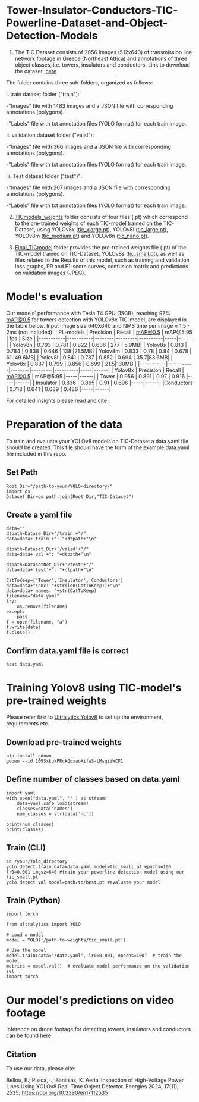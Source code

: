 # Tower-Insulator-Conductors-TIC-Powerline-Dataset-and-Object-Detection-Models
1. The TIC Dataset consists of 2056 images (512x640) of transmission line network footage in Greece (Northeast Attica) and annotations of three object classes, i.e. towers, insulators and conductors. Link to download the dataset, [here](https://drive.google.com/drive/folders/1iD9DfRdULxudy4jtru1bteRz3th3x38v?usp=sharing)

The folder contains three sub-folders, organized as follows: 

i. train dataset folder ("train"):

-"Images" file with 1483 images and a JSON file with corresponding annotations (polygons).

-"Labels" file with txt annotation files (YOLO format) for each train image. 

ii. validation dataset folder ("valid"):

-"Images" file with 366 images and a JSON file with corresponding annotations (polygons).

-"Labels" file with txt annotation files (YOLO format) for each train image.

iii. Test dataset folder ("test")":

-"Images" file with 207 images and a JSON file with corresponding annotations (polygons).

-"Labels" file with txt annotation files (YOLO format) for each train image.

2. [TICmodels_weights](https://drive.google.com/drive/folders/1iD9DfRdULxudy4jtru1bteRz3th3x38v?usp=sharing) folder consists of four files (.pt) which correspond to the pre-trained weights of each TIC-model trained on the TIC-Dataset, using YOLOv8x ([tic_xlarge.pt](https://drive.google.com/file/d/1141g8IsKIhLKzMyXYUbpjTjZDzTgUJ5R/view?usp=sharing)), YOLOv8l ([tic_large.pt](https://drive.google.com/file/d/10L-Z663rLdyA4DzDgn0rLTUme2gL1Es5/view?usp=sharing)), YOLOv8m ([tic_medium.pt](https://drive.google.com/file/d/10OjMQYiE2wV8NIQCJ0ivA4vEH0MvPdU2/view?usp=sharing)) and YOLOv8n ([tic_nano.pt](https://drive.google.com/file/d/11gQvu9kSdYeXzq8hh_P-LgO0pGs5Cf3O/view?usp=sharing)). 
   
3. [Final_TICmodel](https://drive.google.com/drive/folders/1k6ZbP7PzigV1DkXF3g3fpQwcTmT8OsBu?usp=sharing) folder provides the pre-trained weights file (.pt) of the TIC-model trained on TIC-Dataset, YOLOv8s ([tic_small.pt](https://drive.google.com/file/d/109SxkukPRckQqxaoXifwS-LMsqiiWCF1/view?usp=sharing)), as well as files related to the Results of this model, such as training and validation loss graphs, PR and F1-score curves, confusion matrix and predictions on validation images (JPEG).
 
# Model's evaluation

Our models’ performance with Tesla T4 GPU (15GB), reaching 97% mAP@0.5 for towers detection with YOLOv8x TIC-model, are displayed in the table below. Input image size 640X640 and NMS time per image ≈ 1.5 - 2ms (not included): 
| PL-models | Precision | Recall | mAP@0.5 | mAP@5:95 | fps | Size |
|-----------|-----------|--------|---------|----------|-----|------|
| Yolov8n   | 0.793     | 0.781  | 0.822   | 0.606    | 277 | 5.9MB|
| Yolov8s   | 0.813     | 0.784  | 0.838   | 0.646    | 138 |21.5MB|
| Yolov8m   | 0.833     | 0.78   | 0.84    | 0.678    | 61  |49.6MB|
| Yolov8l   | 0.841     | 0.787  | 0.852   | 0.694    | 35.7|83.6MB|
| Yolov8x   | 0.837     | 0.799  | 0.856   | 0.699    | 21.5|130MB |
|-----------|-----------|--------|---------|----------|-----|------|
| Yolov8x   | Precision | Recall | mAP@0.5 | mAP@5:95 |-----|------|
| Tower     | 0.956     | 0.891  | 0.97    | 0.916    |-----|------|
| Insulator | 0.836     | 0.865  | 0.91    | 0.696    |-----|------|
|Conductors | 0.718     | 0.641  | 0.689   | 0.486    |-----|------|

For detailed insights please read and cite :

# Preparation of the data
To train and evaluate your YOLOv8 models on TIC-Dataset a data.yaml file should be created. This file should have the form of the example data.yaml file included in this repo.

## Set Path
```
Root_Dir="/path-to-your/YOLO-directory/"
import os
Dataset_Dir=os.path.join(Root_Dir,"TIC-Dataset")
```
## Create a yaml file
```
data=""
dtpath=Datase_Dir+'/train'+"/"
data=data+'train'+": "+dtpath+"\n"

dtpath=Dataset_Dir+'/valid'+"/"
data=data+'val'+": "+dtpath+"\n"

dtpath=DatasetNet_Dir+'/test'+"/"
data=data+'test'+": "+dtpath+"\n"

CatToKeep=['Tower','Insulator','Conductors']
data=data+"\nnc: "+str(len(CatToKeep))+"\n"
data=data+'names: '+str(CatToKeep)
filename="data.yaml"
try:
    os.remove(filename)
except:
    pass
f = open(filename, "a")
f.write(data)
f.close()
```
## Confirm data.yaml file is correct
```
%cat data.yaml
```
# Training Yolov8 using TIC-model's pre-trained weights

Please refer first to [Ultralytics Yolov8](https://github.com/ultralytics/ultralytics.git) to set up the environment, requirements etc.

## Download pre-trained weights
```
pip install gdown
gdown --id 109SxkukPRckQqxaoXifwS-LMsqiiWCF1
```
## Define number of classes based on data.yaml
```
import yaml
with open("data.yaml", 'r') as stream:
    data=yaml.safe_load(stream)
    classes=data['names']
    num_classes = str(data['nc'])

print(num_classes)
print(classes)
```
## Train (CLI)
```
cd /your/Yolo_directory
yolo detect train data=data.yaml model=tic_small.pt epochs=100 lr0=0.001 imgsz=640 #train your powerline detection model using our tic_small.pt
yolo detect val model=path/to/best.pt #evaluate your model
```
## Train (Python)
```
import torch

from ultralytics import YOLO

# Load a model
model = YOLO('/path-to-weights/tic_small.pt')

# Use the model
model.train(data="/data.yaml", lr0=0.001, epochs=100)  # train the model
metrics = model.val()  # evaluate model performance on the validation set
import torch
```
# Our model's predictions on video footage
Inference on drone footage for detecting towers, insulators and conductors can be found [here](https://youtu.be/6pstz7oj2uk)

## Citation
To use our data, please cite:

Bellou, E.; Pisica, I.; Banitsas, K. Aerial Inspection of High-Voltage Power Lines Using YOLOv8 Real-Time Object Detector. Energies 2024, 17(11), 2535; https://doi.org/10.3390/en17112535

